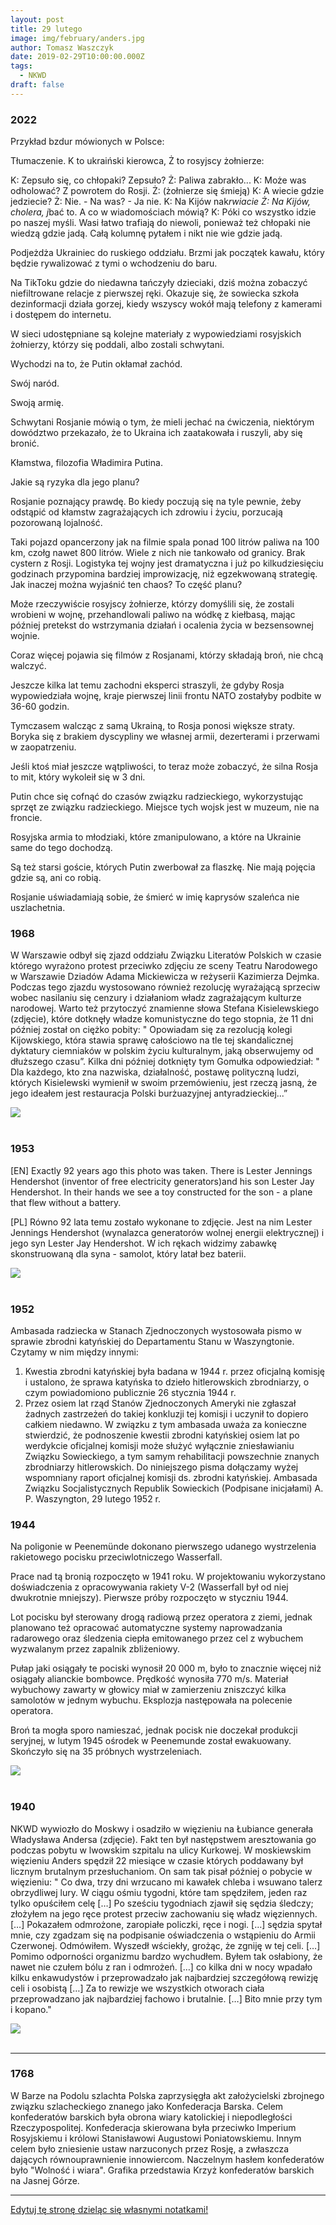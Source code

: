 ```yaml
---
layout: post
title: 29 lutego
image: img/february/anders.jpg
author: Tomasz Waszczyk
date: 2019-02-29T10:00:00.000Z
tags:
  - NKWD
draft: false
---
```


### 2022

Przykład bzdur mówionych w Polsce:

Tłumaczenie. K to ukraiński kierowca, Ż to rosyjscy żołnierze:

K: Zepsuło się, co chłopaki? Zepsuło?
Ż: Paliwa zabrakło...
K: Może was odholować? Z powrotem do Rosji.
Ż: (żołnierze się śmieją)
K: A wiecie gdzie jedziecie?
Ż: Nie. - Na was? - Ja nie.
K: Na Kijów nak*rwiacie
Ż: Na Kijów, cholera, j*bać to. A co w wiadomościach mówią?
K: Póki co wszystko idzie po naszej myśli. Wasi łatwo trafiają do niewoli, ponieważ też chłopaki nie wiedzą gdzie jadą. Całą kolumnę pytałem i nikt nie wie gdzie jadą.

Podjeżdża Ukrainiec do ruskiego oddziału. Brzmi jak początek kawału, który będzie rywalizować z tymi o wchodzeniu do baru.

Na TikToku gdzie do niedawna tańczyły dzieciaki, dziś można zobaczyć niefiltrowane relacje z pierwszej ręki. Okazuje się, że sowiecka szkoła dezinformacji działa gorzej, kiedy wszyscy wokół mają telefony z kamerami i dostępem do internetu.

W sieci udostępniane są kolejne materiały z wypowiedziami rosyjskich żołnierzy, którzy się poddali, albo zostali schwytani.

Wychodzi na to, że Putin okłamał zachód.

Swój naród.

Swoją armię.

Schwytani Rosjanie mówią o tym, że mieli jechać na ćwiczenia, niektórym dowództwo przekazało, że to Ukraina ich zaatakowała i ruszyli, aby się bronić.

Kłamstwa, filozofia Władimira Putina.

Jakie są ryzyka dla jego planu?

Rosjanie poznający prawdę. Bo kiedy poczują się na tyle pewnie, żeby odstąpić od kłamstw zagrażających ich zdrowiu i życiu, porzucają pozorowaną lojalność.

Taki pojazd opancerzony jak na filmie spala ponad 100 litrów paliwa na 100 km, czołg nawet 800 litrów. Wiele z nich nie tankowało od granicy. Brak cystern z Rosji. Logistyka tej wojny jest dramatyczna i już po kilkudziesięciu godzinach przypomina bardziej improwizację, niż egzekwowaną strategię. Jak inaczej można wyjaśnić ten chaos? To część planu?

Może rzeczywiście rosyjscy żołnierze, którzy domyślili się, że zostali wrobieni w wojnę, przehandlowali paliwo na wódkę z kiełbasą, mając później pretekst do wstrzymania działań i ocalenia życia w bezsensownej wojnie.

Coraz więcej pojawia się filmów z Rosjanami, którzy składają broń, nie chcą walczyć.

Jeszcze kilka lat temu zachodni eksperci straszyli, że gdyby Rosja wypowiedziała wojnę, kraje pierwszej linii frontu NATO zostałyby podbite w 36-60 godzin.

Tymczasem walcząc z samą Ukrainą, to Rosja ponosi większe straty. Boryka się z brakiem dyscypliny we własnej armii, dezerterami i przerwami w zaopatrzeniu.

Jeśli ktoś miał jeszcze wątpliwości, to teraz może zobaczyć, że silna Rosja to mit, który wykoleił się w 3 dni.

Putin chce się cofnąć do czasów związku radzieckiego, wykorzystując sprzęt ze związku radzieckiego. Miejsce tych wojsk jest w muzeum, nie na froncie.

Rosyjska armia to młodziaki, które zmanipulowano, a które na Ukrainie same do tego dochodzą.

Są też starsi goście, których Putin zwerbował za flaszkę. Nie mają pojęcia gdzie są, ani co robią.

Rosjanie uświadamiają sobie, że śmierć w imię kaprysów szaleńca nie uszlachetnia.

### 1968

W Warszawie odbył się zjazd oddziału Związku Literatów Polskich w czasie którego wyrażono protest przeciwko zdjęciu ze sceny Teatru Narodowego w Warszawie Dziadów Adama Mickiewicza w reżyserii Kazimierza Dejmka. Podczas tego zjazdu wystosowano również rezolucję wyrażającą sprzeciw wobec nasilaniu się cenzury i działaniom władz zagrażającym kulturze narodowej.
Warto też przytoczyć znamienne słowa Stefana Kisielewskiego (zdjęcie), które dotknęły władze komunistyczne do tego stopnia, że 11 dni później został on ciężko pobity:
" Opowiadam się za rezolucją kolegi Kijowskiego, która stawia sprawę całościowo na tle tej skandalicznej dyktatury ciemniaków w polskim życiu kulturalnym, jaką obserwujemy od dłuższego czasu”.
Kilka dni później dotknięty tym Gomułka odpowiedział:
" Dla każdego, kto zna nazwiska, działalność, postawę polityczną ludzi, których Kisielewski wymienił w swoim przemówieniu, jest rzeczą jasną, że jego ideałem jest restauracja Polski burżuazyjnej antyradzieckiej...”

<img src="./img/february/kisielewski.jpg"/><br><br>

### 1953

[EN] Exactly 92 years ago this photo was taken. There is Lester Jennings Hendershot (inventor of free electricity generators)and his son Lester Jay Hendershot. In their hands we see a toy constructed for the son - a plane that flew without a battery.

[PL] Równo 92 lata temu zostało wykonane to zdjęcie. Jest na nim Lester Jennings Hendershot (wynalazca generatorów wolnej energii elektrycznej) i jego syn Lester Jay Hendershot. W ich rękach widzimy zabawkę skonstruowaną dla syna - samolot, który latał bez baterii.

<img src="./img/february/lester.jpeg"><br><br>

### 1952

Ambasada radziecka w Stanach Zjednoczonych wystosowała pismo w sprawie zbrodni katyńskiej do Departamentu Stanu w Waszyngtonie.
Czytamy w nim między innymi:

1. Kwestia zbrodni katyńskiej była badana w 1944 r. przez oficjalną komisję i ustalono, że sprawa katyńska to dzieło hitlerowskich zbrodniarzy, o czym powiadomiono publicznie
26 stycznia 1944 r.
2. Przez osiem lat rząd Stanów Zjednoczonych Ameryki nie zgłaszał żadnych zastrzeżeń do takiej konkluzji tej komisji i uczynił to dopiero całkiem niedawno.
W związku z tym ambasada uważa za konieczne stwierdzić, że podnoszenie kwestii zbrodni katyńskiej osiem lat po werdykcie oficjalnej komisji może służyć wyłącznie zniesławianiu Związku Sowieckiego, a tym samym rehabilitacji powszechnie znanych zbrodniarzy hitlerowskich.
Do niniejszego pisma dołączamy wyżej wspomniany raport oficjalnej komisji ds. zbrodni katyńskiej.
Ambasada Związku Socjalistycznych Republik Sowieckich (Podpisane inicjałami) A. P.
Waszyngton, 29 lutego 1952 r.

### 1944

Na poligonie w Peenemünde dokonano pierwszego udanego wystrzelenia rakietowego pocisku przeciwlotniczego Wasserfall.

Prace nad tą bronią rozpoczęto w 1941 roku. W projektowaniu wykorzystano doświadczenia z opracowywania rakiety V-2 (Wasserfall był od niej dwukrotnie mniejszy). Pierwsze próby rozpoczęto w styczniu 1944.

Lot pocisku był sterowany drogą radiową przez operatora z ziemi, jednak planowano też opracować automatyczne systemy naprowadzania radarowego oraz śledzenia ciepła emitowanego przez cel z wybuchem wyzwalanym przez zapalnik zbliżeniowy.

Pułap jaki osiągały te pociski wynosił 20 000 m, było to znacznie więcej niż osiągały alianckie bombowce. Prędkość wynosiła 770 m/s. Materiał wybuchowy zawarty w głowicy miał w zamierzeniu zniszczyć kilka samolotów w jednym wybuchu. Eksplozja następowała na polecenie operatora.

Broń ta mogła sporo namieszać, jednak pocisk nie doczekał produkcji seryjnej, w lutym 1945 ośrodek w Peenemunde został ewakuowany. Skończyło się na 35 próbnych wystrzeleniach.

<img src="./img/february/wasserfall.jpg"/><br><br>

### 1940

NKWD wywiozło do Moskwy i osadziło w więzieniu na Łubiance generała Władysława Andersa (zdjęcie). Fakt ten był następstwem aresztowania go podczas pobytu w lwowskim szpitalu na ulicy Kurkowej.
W moskiewskim więzieniu Anders spędził 22 miesiące w czasie których poddawany był licznym brutalnym przesłuchaniom.
On sam tak pisał później o pobycie w więzieniu:
" Co dwa, trzy dni wrzucano mi kawałek chleba i wsuwano talerz obrzydliwej lury. W ciągu ośmiu tygodni, które tam spędziłem, jeden raz tylko opuściłem celę […] Po sześciu tygodniach zjawił się sędzia śledczy; złożyłem na jego ręce protest przeciw zachowaniu się władz więziennych. […] Pokazałem odmrożone, zaropiałe policzki, ręce i nogi. […] sędzia spytał mnie, czy zgadzam się na podpisanie oświadczenia o wstąpieniu do Armii Czerwonej. Odmówiłem. Wyszedł wściekły, grożąc, że zgniję w tej celi. […] Pomimo odporności organizmu bardzo wychudłem. Byłem tak osłabiony, że nawet nie czułem bólu z ran i odmrożeń. […] co kilka dni w nocy wpadało kilku enkawudystów i przeprowadzało jak najbardziej szczegółową rewizję celi i osobistą […] Za to rewizje we wszystkich otworach ciała przeprowadzano jak najbardziej fachowo i brutalnie. […] Bito mnie przy tym i kopano."

<img src="./img/february/anders.jpg"/><br><br>

---

### 1768

W Barze na Podolu szlachta Polska zaprzysięgła akt założycielski zbrojnego związku szlacheckiego znanego jako Konfederacja Barska. Celem konfederatów barskich była obrona wiary katolickiej i niepodległości Rzeczypospolitej. Konfederacja skierowana była przeciwko Imperium Rosyjskiemu i królowi Stanisławowi Augustowi Poniatowskiemu. Innym celem było zniesienie ustaw narzuconych przez Rosję, a zwłaszcza dających równouprawnienie innowiercom. Naczelnym hasłem konfederatów było "Wolność i wiara".
Grafika przedstawia Krzyż konfederatów barskich na Jasnej Górze.

---

<a href="https://github.com/TomaszWaszczyk/historia.waszczyk.com/edit/master/src/content/february-29.md" target="_blank">Edytuj tę stronę dzieląc się własnymi notatkami!</a>
